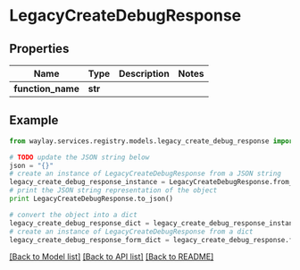 # LegacyCreateDebugResponse


## Properties

Name | Type | Description | Notes
------------ | ------------- | ------------- | -------------
**function_name** | **str** |  | 

## Example

```python
from waylay.services.registry.models.legacy_create_debug_response import LegacyCreateDebugResponse

# TODO update the JSON string below
json = "{}"
# create an instance of LegacyCreateDebugResponse from a JSON string
legacy_create_debug_response_instance = LegacyCreateDebugResponse.from_json(json)
# print the JSON string representation of the object
print LegacyCreateDebugResponse.to_json()

# convert the object into a dict
legacy_create_debug_response_dict = legacy_create_debug_response_instance.to_dict()
# create an instance of LegacyCreateDebugResponse from a dict
legacy_create_debug_response_form_dict = legacy_create_debug_response.from_dict(legacy_create_debug_response_dict)
```
[[Back to Model list]](../README.md#documentation-for-models) [[Back to API list]](../README.md#documentation-for-api-endpoints) [[Back to README]](../README.md)



